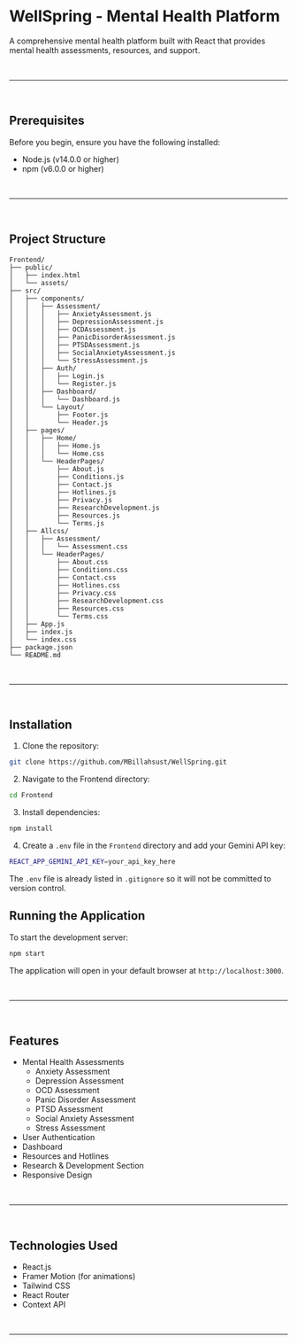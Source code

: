 # WellSpring - Mental Health Platform

A comprehensive mental health platform built with React that provides mental health assessments, resources, and support.

<br>

___

<br>

## Prerequisites

Before you begin, ensure you have the following installed:
- Node.js (v14.0.0 or higher)
- npm (v6.0.0 or higher)

<br>

___

<br>

## Project Structure

```
Frontend/
├── public/
│   ├── index.html
│   └── assets/
├── src/
│   ├── components/
│   │   ├── Assessment/
│   │   │   ├── AnxietyAssessment.js
│   │   │   ├── DepressionAssessment.js
│   │   │   ├── OCDAssessment.js
│   │   │   ├── PanicDisorderAssessment.js
│   │   │   ├── PTSDAssessment.js
│   │   │   ├── SocialAnxietyAssessment.js
│   │   │   └── StressAssessment.js
│   │   ├── Auth/
│   │   │   ├── Login.js
│   │   │   └── Register.js
│   │   ├── Dashboard/
│   │   │   └── Dashboard.js
│   │   └── Layout/
│   │       ├── Footer.js
│   │       └── Header.js
│   ├── pages/
│   │   ├── Home/
│   │   │   ├── Home.js
│   │   │   └── Home.css
│   │   └── HeaderPages/
│   │       ├── About.js
│   │       ├── Conditions.js
│   │       ├── Contact.js
│   │       ├── Hotlines.js
│   │       ├── Privacy.js
│   │       ├── ResearchDevelopment.js
│   │       ├── Resources.js
│   │       └── Terms.js
│   ├── Allcss/
│   │   ├── Assessment/
│   │   │   └── Assessment.css
│   │   └── HeaderPages/
│   │       ├── About.css
│   │       ├── Conditions.css
│   │       ├── Contact.css
│   │       ├── Hotlines.css
│   │       ├── Privacy.css
│   │       ├── ResearchDevelopment.css
│   │       ├── Resources.css
│   │       └── Terms.css
│   ├── App.js
│   ├── index.js
│   └── index.css
├── package.json
└── README.md
```

<br>

___

<br>

## Installation

1. Clone the repository:
```bash
git clone https://github.com/MBillahsust/WellSpring.git
```

2. Navigate to the Frontend directory:
```bash
cd Frontend
```

3. Install dependencies:
```bash
npm install
```

4. Create a `.env` file in the `Frontend` directory and add your Gemini API key:
```bash
REACT_APP_GEMINI_API_KEY=your_api_key_here
```
The `.env` file is already listed in `.gitignore` so it will not be committed to version control.

## Running the Application

To start the development server:
```bash
npm start
```

The application will open in your default browser at `http://localhost:3000`.

<br>

___

<br>

## Features

- Mental Health Assessments
  - Anxiety Assessment
  - Depression Assessment
  - OCD Assessment
  - Panic Disorder Assessment
  - PTSD Assessment
  - Social Anxiety Assessment
  - Stress Assessment
- User Authentication
- Dashboard
- Resources and Hotlines
- Research & Development Section
- Responsive Design

<br>

___

<br>

## Technologies Used

- React.js
- Framer Motion (for animations)
- Tailwind CSS
- React Router
- Context API


<br>

___

<br>
